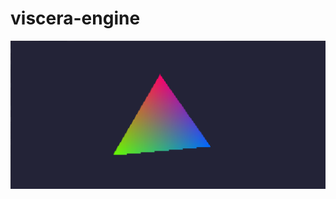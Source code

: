 # viscera-engine

![alt text](https://github.com/adambigg-s/viscera-engine/blob/main/demo/triangle.png)
